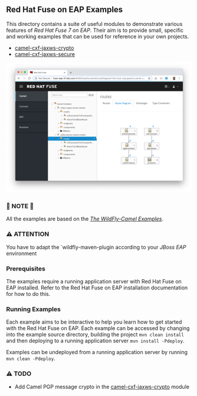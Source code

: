 ## Red Hat Fuse on EAP Examples

This directory contains a suite of useful modules to demonstrate various features of _Red Hat Fuse 7 on EAP_.
Their aim is to provide small, specific and working examples that can be used for reference in your own projects.
* [camel-cxf-jaxws-crypto](camel-cxf-jaxws-crypto)
* [camel-cxf-jaxws-secure](camel-cxf-jaxws-secure)

![Fuse 7 on JBoss EAP HawtIO](images/fuse-7-eap-hawtio.png)

### :raised_hands: NOTE :raised_hands:
All the examples are based on the [_The WildFly-Camel Examples_](https://github.com/wildfly-extras/wildfly-camel-examples.git).

### :warning: ATTENTION

You have to adapt the `wildfly-maven-plugin according to your _JBoss EAP_ environment

### Prerequisites

The examples require a running application server with Red Hat Fuse on EAP installed. Refer to the Red Hat Fuse on EAP installation documentation for how to do this.

### Running Examples

Each example aims to be interactive to help you learn how to get started with the Red Hat Fuse on EAP. Each example
can be accessed by changing into the example source directory, building the project `mvn clean install` and then deploying
to a running application server `mvn install -Pdeploy`.

Examples can be undeployed from a running application server by running `mvn clean -Pdeploy`.

### :warning: TODO
* Add Camel PGP message crypto in the [camel-cxf-jaxws-crypto](camel-cxf-jaxws-crypto) module


